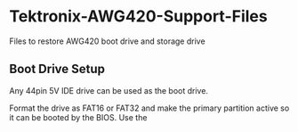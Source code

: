 # Tektronix-AWG420-Support-Files
Files to restore AWG420 boot drive and storage drive

## Boot Drive Setup
Any 44pin 5V IDE drive can be used as the boot drive.

Format the drive as FAT16 or FAT32 and make the primary partition active so it can be booted by the BIOS.
Use the 
